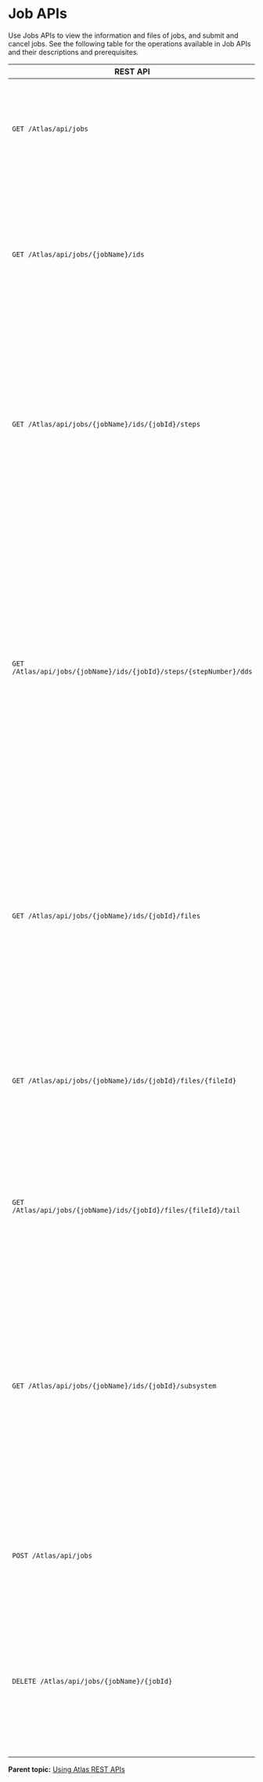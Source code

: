 # Job APIs

Use Jobs APIs to view the information and files of jobs, and submit and cancel jobs. See the following table for the operations available in Job APIs and their descriptions and prerequisites.

| REST API | Description | Prerequisite |
| --- | --- | --- |
| `GET /Atlas/api/jobs` | Get a list of jobs. Use this API to get a list of job names that match a given prefix, owner, or both. | z/OSMF restjobs |
| `GET /Atlas/api/jobs/{jobName}/ids` | Get a list of job identifiers for a given job name. If you have a list of existing job names, use this API to get a list of job instances for a given job name. | z/OSMF restjobs |
| `GET /Atlas/api/jobs/{jobName}/ids/{jobId}/steps` | Get job steps for a given job. With a job name and job ID, use this API to get a list of the job steps, which includes the step name, the executed program, and the logical step number. | z/OSMF restjobs |
| `GET /Atlas/api/jobs/{jobName}/ids/{jobId}/steps/{stepNumber}/dds` | Get dataset definitions \(DDs\) for a given job step. If you know a step number for a given job instance, use this API to get a list of the DDs for a given job step, which includes the DD name, the data sets that are described by the DD, the original DD JCL, and the logical order of the DD in the step. | z/OSMF restjobs |
| `GET /Atlas/api/jobs/{jobName}/ids/{jobId}/files` | Get a list of output file names for a job. Job output files have associated DSIDs. Use this API to get a list of the DSIDs and DD name of a job. You can use the DSIDs and DD name to read specific job output files. | z/OSMF restjobs |
| `GET /Atlas/api/jobs/{jobName}/ids/{jobId}/files/{fileId}` | Read content from a specific job output file. If you have a DSID or field for a given job, use this API to read the output file's content. | z/OSMF restjobs |
| `GET /Atlas/api/jobs/{jobName}/ids/{jobId}/files/{fileId}/tail` | Read the tail of a job's output file. Use this API to request a specific number of records from the tail of a job output file. | z/OSMF restjobs |
| `GET /Atlas/api/jobs/{jobName}/ids/{jobId}/subsystem` | Get the subsystem type for a job. Use this API to determine the subsystem that is associated with a given job. The API examines the JCL of the job to determine if the executed program is CICS®, DB2®, IMS™, or IBM® MQ. | z/OSMF restjobs |
| `POST /Atlas/api/jobs` | Submit a job and get the job id back. Use this API to submit a partitioned data set member or UNIX™ file. | z/OSMF restjobs |
| `DELETE /Atlas/api/jobs/{jobName}/{jobId}` | Cancel a job and purge its associated files. Use this API to purge a submitted job and the logged output files that it creates to free up space. | z/OSMF Running Common Information Model \(CIM\) server |

**Parent topic:** [Using Atlas REST APIs](https://github.com/PlutoZhang/test/tree/549112db023388c89a9750459e98a7b204fad073/topics/usingatlasrestapis.md)

